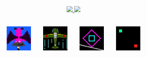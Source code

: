 <div align="center">
  <a href="https://github.com/anuraghazra/github-readme-stats">
    <img src="https://github-readme-stats.vercel.app/api?username=tomsuzuki&count_private=true&show_icons=true" />
  </a>
  <a href="https://github.com/anuraghazra/github-readme-stats">
    <img src="https://github-readme-stats.vercel.app/api/top-langs/?username=tomsuzuki&layout=compact">
  </a>
</div>

<div align="center" style="margin: 1.5em;">
  <img width="64px" style="margin: 1em;" src="./img/01.gif" />
  <img width="64px" style="margin: 1em;" src="./img/02.gif" />
  <img width="64px" style="margin: 1em;" src="./img/03.gif" />
  <img width="64px" style="margin: 1em;" src="./img/04.gif" />
</div>